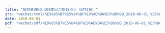 ```yaml
---
title: "冒刺桌游NO.109本周六晚18点半（6月2日）"
src: "wechat/html/%E9%85%B7%E5%84%BF%E8%AE%BA%E5%9D%9B_2018-06-01_%E5%86%92%E5%88%BA%E6%A1%8C%E6%B8%B8NO.109%E6%9C%AC%E5%91%A8%E5%85%AD%E6%99%9A18%E7%82%B9%E5%8D%8A%EF%BC%886%E6%9C%882%E6%97%A5%EF%BC%89.html"
date: 2018-06-01
pdf: "wechat/pdf/%E9%85%B7%E5%84%BF%E8%AE%BA%E5%9D%9B_2018-06-01_%E5%86%92%E5%88%BA%E6%A1%8C%E6%B8%B8NO.109%E6%9C%AC%E5%91%A8%E5%85%AD%E6%99%9A18%E7%82%B9%E5%8D%8A%EF%BC%886%E6%9C%882%E6%97%A5%EF%BC%89.pdf"
---
```

